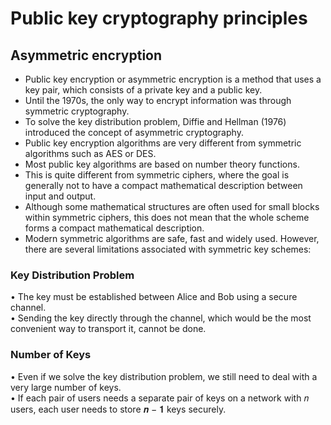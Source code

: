 # Public key cryptography principles

## Asymmetric encryption
- Public key encryption or asymmetric encryption is a method that uses a key pair, which consists of a private key and a public key.
- Until the 1970s, the only way to encrypt information was through symmetric cryptography.
- To solve the key distribution problem, Diffie and Hellman (1976) introduced the concept of asymmetric cryptography.
- Public key encryption algorithms are very different from symmetric algorithms such as AES or DES.
- Most public key algorithms are based on number theory functions.
- This is quite different from symmetric ciphers, where the goal is generally not to have a compact mathematical description between input and output.
- Although some mathematical structures are often used for small blocks within symmetric ciphers, this does not mean that the whole scheme forms a compact mathematical description.
- Modern symmetric algorithms are safe, fast and widely used. However, there are several limitations associated with symmetric key schemes:
### Key Distribution Problem
• The key must be established between Alice and Bob using a secure channel. <br>
• Sending the key directly through the channel, which would be the most convenient way to transport it, cannot be done.
### Number of Keys
• Even if we solve the key distribution problem, we still need to deal with a very large number of keys. <br>
• If each pair of users needs a separate pair of keys on a network with 𝑛 users, each user needs to store 𝒏 − 𝟏 keys securely.













